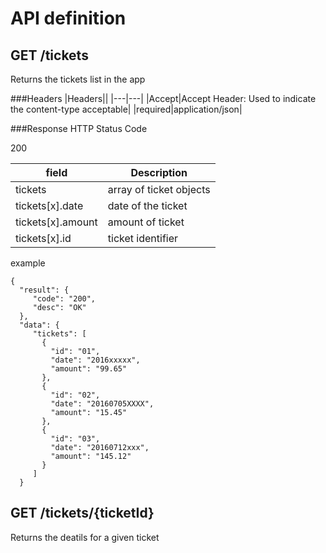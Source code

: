 # API definition

## GET /tickets
Returns the tickets list in the app

###Headers
|Headers||
|---|---|
|Accept|Accept Header: Used to indicate the content-type acceptable|
|required|application/json|

###Response
HTTP Status Code

200

|field|Description|
|---|---|
|tickets|array of ticket objects|
|tickets[x].date|date of the ticket|
|tickets[x].amount|amount of ticket|
|tickets[x].id|ticket identifier|

example

```
{
  "result": {
     "code": "200",
     "desc": "OK"
  },
  "data": {
     "tickets": [
       {
         "id": "01",
         "date": "2016xxxxx",
         "amount": "99.65"
       },
       {
         "id": "02",
         "date": "20160705XXXX",
         "amount": "15.45"
       },
       {
         "id": "03",
         "date": "20160712xxx",
         "amount": "145.12"
       }
     ]
  }
```

## GET /tickets/{ticketId}

Returns the deatils for a given ticket
